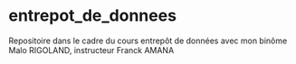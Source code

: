 # entrepot_de_donnees
Repositoire dans le cadre du cours entrepôt de données avec mon binôme Malo RIGOLAND, instructeur Franck AMANA
